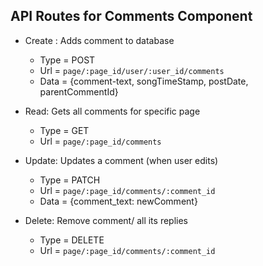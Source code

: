 ## API Routes for Comments Component

- Create : Adds comment to database
  - Type = POST
  - Url = `page/:page_id/user/:user_id/comments`
  - Data = {comment-text, songTimeStamp, postDate, parentCommentId}
  
- Read: Gets all comments for specific page
  - Type = GET
  - Url = `page/:page_id/comments`

- Update: Updates a comment (when user edits)
  - Type = PATCH 
  - Url = `page/:page_id/comments/:comment_id`
  - Data = {comment_text: newComment}

- Delete: Remove comment/ all its replies
  - Type = DELETE
  - Url = `page/:page_id/comments/:comment_id`



